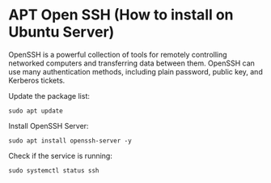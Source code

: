 # APT Open SSH (How to install on Ubuntu Server)

OpenSSH is a powerful collection of tools for remotely controlling networked computers and transferring data between them.
OpenSSH can use many authentication methods, including plain password, public key, and Kerberos tickets.

Update the package list:
```
sudo apt update
```
Install OpenSSH Server:
```
sudo apt install openssh-server -y
```
Check if the service is running:
```
sudo systemctl status ssh
```
